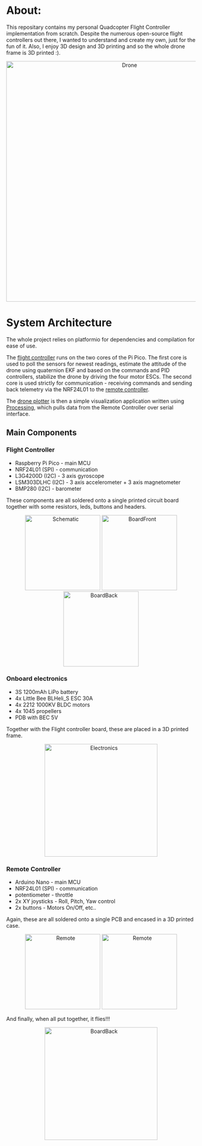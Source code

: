 # About: 

This repositary contains my personal Quadcopter Flight Controller implementation from scratch. Despite the numerous open-source flight controllers out there, I wanted to understand and create my own, just for the fun of it. 
Also, I enjoy 3D design and 3D printing and so the whole drone frame is 3D printed :).

<div align="center">
<img src="https://github.com/user-attachments/assets/2a7008c6-4aea-4ef0-93c5-a2a06ec92134" alt="Drone" width="640"/>
</div>

# System Architecture

The whole project relies on platformio for dependencies and compilation for ease of use.

The [flight controller](FlightController) runs on the two cores of the Pi Pico. 
The first core is used to poll the sensors for newest readings, estimate the attitude of the drone using quaternion EKF and based on the commands and PID controllers, 
stabilize the drone by driving the four motor ESCs.
The second core is used strictly for communication - receiving commands and sending back telemetry via the NRF24L01 to the [remote controller](RemoteController).

The [drone plotter](DronePlotter) is then a simple visualization application written using [Processing](https://processing.org/), which pulls data from the Remote Controller over serial interface.

## Main Components

### Flight Controller

- Raspberry Pi Pico - main MCU
- NRF24L01 (SPI) - communication
- L3G4200D (I2C) - 3 axis gyroscope
- LSM303DLHC (I2C) - 3 axis accelerometer + 3 axis magnetometer
- BMP280 (I2C) - barometer

These components are all soldered onto a single printed circuit board together with some resistors, leds, buttons and headers.
<div align="center">
<img src="https://github.com/user-attachments/assets/e0b6734f-1725-4d4c-80f0-add37cce425e" alt="Schematic" height="200"/>
<img src="https://github.com/user-attachments/assets/b0ca1b17-aefe-4f4c-81d1-9dcd8bb294eb" alt="BoardFront" height="200"/>
<img src="https://github.com/user-attachments/assets/ec872b25-bdf1-488c-b9b2-42578bd2057d" alt="BoardBack" height="200"/>
</div>

### Onboard electronics

- 3S 1200mAh LiPo battery
- 4x Little Bee BLHeli_S ESC 30A
- 4x 2212 1000KV BLDC motors
- 4x 1045 propellers
- PDB with BEC 5V

Together with the Flight controller board, these are placed in a 3D printed frame.
<div align="center">
<img src="https://github.com/user-attachments/assets/3bdda922-ef74-47cc-b8ec-75419c08cc3b" alt="Electronics" width="300"/>
</div>

### Remote Controller

- Arduino Nano - main MCU
- NRF24L01 (SPI) - communication
- potentiometer - throttle
- 2x XY joysticks - Roll, Pitch, Yaw control
- 2x buttons - Motors On/Off, etc..

Again, these are all soldered onto a single PCB and encased in a 3D printed case.

<div align="center">
<img src="https://github.com/user-attachments/assets/248d8148-2569-4644-9dd4-d5fad3795bd8" alt="Remote" height="200"/>
<img src="https://github.com/user-attachments/assets/9f530088-0f82-439b-b7c9-2765e080a28f" alt="Remote" height="200"/>
</div>

And finally, when all put together, it flies!!! 

<div align="center">
<img src="SucessfulFlight.gif" alt="BoardBack" height="300"/>
</div>
